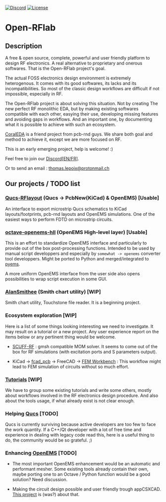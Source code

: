 [![Discord](https://img.shields.io/discord/616889479298547722?logo=discord)](https://discord.gg/P82fEmE)
[![License](https://img.shields.io/github/license/Open-RFlab/Open-RFlab)](LICENSE)

# Open-RFlab

## Description

A free & open source, complete, powerful and user friendly platform to design RF electronics. A real alternative to proprietary and onerous softwares. That is the Open-RFlab project's goal.

The actual FOSS electronics design environment is extremely heterogenous. It comes with its good softwares, its lacks and its incompatibilities. So most of the classic design workflows are difficult if not impossible, especially in RF.

The Open-RFlab project is about solving this situation. Not by creating The new perfect RF monolithic EDA, but 
by making existing softwares compatible with each other, easying their use, developing missing features and avoiding gaps in workflows. And an important one, by documenting what it is possible to achieve with such an ecosystem.

[CoralEDA](http://repo.hu/cgi-bin/pool.cgi?cmd=show&node=ecosys_prop) is a friend project from pcb-rnd guys. We share both goal and method to achieve it, except we are more focused on RF.

This is an early emerging project, help is welcome! :)

Feel free to join our [Discord[EN/FR]](https://discord.gg/P82fEmE).

Or to send an email : thomas.lepoix@protonmail.ch

## Our projects / TODO list

### [Qucs-RFlayout](https://github.com/thomaslepoix/Qucs-RFlayout) (Qucs -> PcbNew(KiCad) & OpenEMS) [Usable]

An interface to export microstrip Qucs schematics to KiCad layouts/footprints, pcb-rnd layouts and OpenEMS simulations. One of the easiest ways to perform FDTD on microstrip circuits.

### [octave-openems-hll](https://github.com/Open-RFlab/octave-openems-hll) (OpenEMS High-level layer) [Usable]

This is an effort to standardize OpenEMS interface and particularly to provide out of the box post-processing functions.
Intended to be used by manual script developpers and especially by `somewhat -> openems` converter tool developpers.
Might be ported to Python and merged/integrated to [pyems](https://github.com/matthuszagh/pyems).

A more uniform OpenEMS interface from the user side also opens possibilities to wrap script execution in some GUI.

### [AlanSmithee](https://github.com/Open-RFlab/AlanSmithee) (Smith chart utility) [WIP]

Smith chart utility, Touchstone file reader. It is a beginning project.

### Ecosystem exploration [WIP]

Here is a list of some things looking interesting we need to investigate. It may result on a tutorial or a new project. Any user experience report on the items below or any pertinent thing would be welcome.

- [SCUFF-RF](http://homerreid.github.io/scuff-em-documentation/examples/YagiUdaAntennas/YagiUdaAntennas/) : gmsh compatible MOM solver. It seems to come out of the box for RF simulations (with excitation ports and S parameters output).

- KiCad -> [fcad_pcb](https://github.com/realthunder/fcad_pcb) -> FreeCAD -> [FEM Workbench](https://wiki.freecadweb.org/FEM_Install) : This workflow might lead to FEM simulation of circuits without so much effort.

### [Tutorials](tutorials/README.md) [WIP]

We have to group some existing tutorials and write some others, mostly about workflows involved in the RF electronics design procedure. And also about the tools usage, if what already exist is not clear enough.

### Helping [Qucs](https://github.com/Qucs/qucs) [TODO]

Qucs is currently surviving because active developers are too few to face the work quantity. If a C++/Qt developer with a lot of free time and experience in dealing with legacy code read this, here is a useful thing to do, the community would be so grateful. ;)

### Enhancing [OpenEMS](https://github.com/thliebig/openEMS-Project) [TODO]

- The most important OpenEMS enhancement would be an automatic and performant mesher. Some existing tools already contain their own, maybe porting one to an Octave / Python function would be a good solution? Need discussion.

- Making the circuit design possible and user friendly trough appCSXCAD. [This project](https://www.openems.de/forum/viewtopic.php?f=6&t=831&sid=1194aeef8461b6cde786fa41c02eb7c6) is (was?) about that.

<!--
## "Exhaustive" list of softwares compounding the ecosystem
-->
